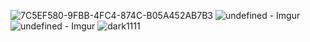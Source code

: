 ![7C5EF580-9FBB-4FC4-874C-B05A452AB7B3](https://github.com/tiimii3/theme/assets/146257903/94e4eb3f-4c81-4c13-988e-e6556b9b5ff7)
![undefined - Imgur](https://github.com/tiimii3/theme/assets/146257903/414d58aa-c2ed-49d0-9f30-e76c800de222)
![undefined - Imgur](https://github.com/tiimii3/theme/assets/146257903/8273c978-cbcd-4f66-bc32-ec8ec51c5f2e)
![dark1111](https://github.com/tiimii3/theme/assets/146257903/2a7f8c31-8824-44b2-8cc7-752b1c8f7543)
